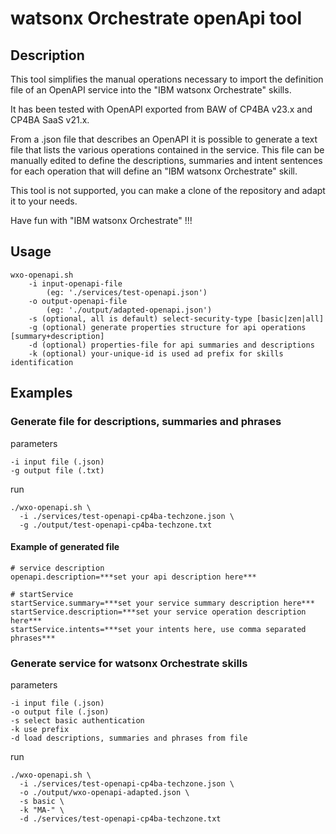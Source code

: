 # watsonx Orchestrate openApi tool

## Description

This tool simplifies the manual operations necessary to import the definition file of an OpenAPI service into the "IBM watsonx Orchestrate" skills.

It has been tested with OpenAPI exported from BAW of CP4BA v23.x and CP4BA SaaS v21.x.

From a .json file that describes an OpenAPI it is possible to generate a text file that lists the various operations contained in the service.
This file can be manually edited to define the descriptions, summaries and intent sentences for each operation that will define an "IBM watsonx Orchestrate" skill.

This tool is not supported, you can make a clone of the repository and adapt it to your needs.

Have fun with "IBM watsonx Orchestrate" !!!

## Usage

```
wxo-openapi.sh
    -i input-openapi-file
        (eg: './services/test-openapi.json')
    -o output-openapi-file
        (eg: './output/adapted-openapi.json')
    -s (optional, all is default) select-security-type [basic|zen|all]
    -g (optional) generate properties structure for api operations [summary+description]
    -d (optional) properties-file for api summaries and descriptions 
    -k (optional) your-unique-id is used ad prefix for skills identification
```

## Examples

### Generate file for descriptions, summaries and phrases
parameters
```
-i input file (.json)
-g output file (.txt)
```
run
```
./wxo-openapi.sh \
  -i ./services/test-openapi-cp4ba-techzone.json \
  -g ./output/test-openapi-cp4ba-techzone.txt
```
#### Example of generated file
```
# service description
openapi.description=***set your api description here***

# startService
startService.summary=***set your service summary description here***
startService.description=***set your service operation description here***
startService.intents=***set your intents here, use comma separated phrases*** 
```

### Generate service for watsonx Orchestrate skills 
parameters
```
-i input file (.json)
-o output file (.json)
-s select basic authentication
-k use prefix 
-d load descriptions, summaries and phrases from file
```
run
```
./wxo-openapi.sh \
  -i ./services/test-openapi-cp4ba-techzone.json \
  -o ./output/wxo-openapi-adapted.json \
  -s basic \
  -k "MA-" \
  -d ./services/test-openapi-cp4ba-techzone.txt
```

